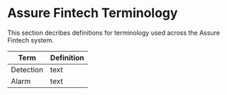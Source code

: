 # Assure Fintech Terminology
This section decribes definitions for terminology used across the Assure Fintech system. 

| Term | Definition |
| --- | --- |
| Detection | text |
| Alarm | text |


